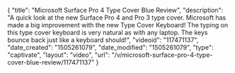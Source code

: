 {
    "title": "Microsoft Surface Pro 4 Type Cover Blue Review",
    "description": "A quick look at the new Surface Pro 4 and Pro 3 type cover. Microsoft has made a big improvement with the new Type Cover Keyboard! The typing on this type cover keyboard is very natural as with any laptop. The keys bounce back just like a keyboard should!",
    "videoid": "117471137",
    "date_created": "1505261079",
    "date_modified": "1505261079",
    "type": "captivate",
    "layout": "video",
    "url": "\/v\/microsoft-surface-pro-4-type-cover-blue-review\/117471137"
}